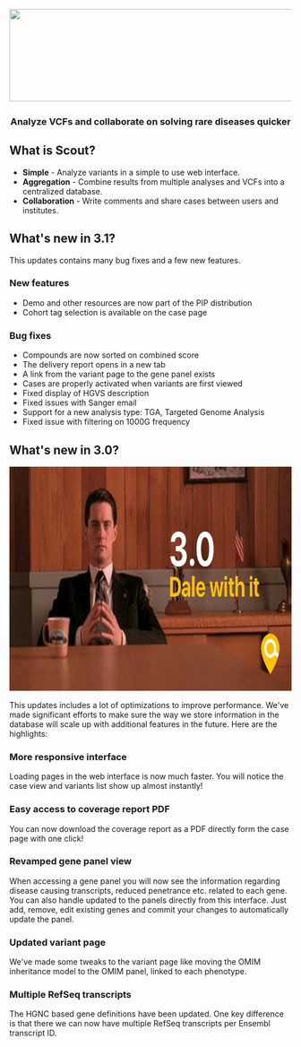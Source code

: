 <p align="center">
	<a href="http://www.clinicalgenomics.se/scout">
		<img height="165" width="637" src="img/logo-display.png">
	</a>
	<h3 align="center">Analyze VCFs and collaborate on solving rare diseases quicker</h3>
</p>

## What is Scout?

- **Simple** - Analyze variants in a simple to use web interface.
- **Aggregation** - Combine results from multiple analyses and VCFs into a centralized database.
- **Collaboration** - Write comments and share cases between users and institutes.

## What's new in 3.1?

This updates contains many bug fixes and a few new features.

### New features

- Demo and other resources are now part of the PIP distribution
- Cohort tag selection is available on the case page

### Bug fixes

- Compounds are now sorted on combined score
- The delivery report opens in a new tab
- A link from the variant page to the gene panel exists
- Cases are properly activated when variants are first viewed
- Fixed display of HGVS description
- Fixed issues with Sanger email
- Support for a new analysis type: TGA, Targeted Genome Analysis
- Fixed issue with filtering on 1000G frequency

## What's new in 3.0?

<p align="center"><img height="400" width="800" src="img/v3.jpg"></p>

This updates includes a lot of optimizations to improve performance. We've made significant efforts to make sure the way we store information in the database will scale up with additional features in the future. Here are the highlights:

### More responsive interface

Loading pages in the web interface is now much faster. You will notice the case view and variants list show up almost instantly!

### Easy access to coverage report PDF

You can now download the coverage report as a PDF directly form the case page with one click!

### Revamped gene panel view

When accessing a gene panel you will now see the information regarding disease causing transcripts, reduced penetrance etc. related to each gene. You can also handle updated to the panels directly from this interface. Just add, remove, edit existing genes and commit your changes to automatically update the panel.

### Updated variant page

We've made some tweaks to the variant page like moving the OMIM inheritance model to the OMIM panel, linked to each phenotype.


### Multiple RefSeq transcripts

The HGNC based gene definitions have been updated. One key difference is that there we can now have multiple RefSeq transcripts per Ensembl transcript ID.
